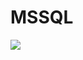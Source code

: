 # MSSQL

[<img src="https://docs.microsoft.com/en-us/sql/sql-server/media/sql-server-offline-documentation/sql-online-search.png?view=sql-server-ver16"/>](https://docs.microsoft.com/en-us/sql/sql-server/sql-server-offline-documentation?view=sql-server-ver16)
